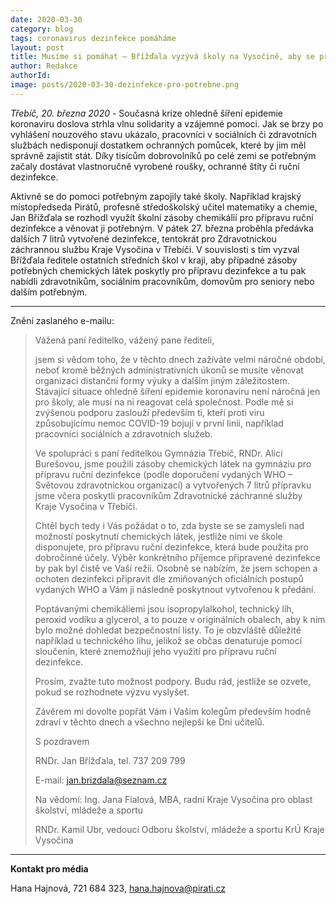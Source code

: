 ```yaml
---
date: 2020-03-30
category: blog
tags: coronavirus dezinfekce pomáháme
layout: post
title: Musíme si pomáhat – Břížďala vyzývá školy na Vysočině, aby se přidaly k výrobě dezinfekce pro potřebné
author: Redakce
authorId:  
image: posts/2020-03-30-dezinfekce-pro-potrebne.png
---
```


*Třebíč, 20. března 2020* - Současná krize ohledně šíření epidemie koronaviru doslova strhla vlnu solidarity a vzájemné pomoci. Jak se brzy po vyhlášení nouzového stavu ukázalo, pracovníci v sociálních či zdravotních službách nedisponují dostatkem ochranných pomůcek, které by jim měl správně zajistit stát. Díky tisícům dobrovolníků po celé zemi se potřebným začaly dostávat vlastnoručně vyrobené roušky, ochranné štíty či ruční dezinfekce. 

Aktivně se do pomoci potřebným zapojily také školy. Například krajský místopředseda Pirátů, profesně středoškolský učitel matematiky a chemie, Jan Břížďala se rozhodl využít školní zásoby chemikálií pro přípravu ruční dezinfekce a věnovat ji potřebným. V pátek 27. března proběhla předávka dalších 7 litrů vytvořené dezinfekce, tentokrát pro Zdravotnickou záchrannou službu Kraje Vysočina v Třebíči. V souvislosti s tím vyzval Břížďala ředitele ostatních středních škol v kraji, aby případné zásoby potřebných chemických látek poskytly pro přípravu dezinfekce a tu pak nabídli zdravotníkům, sociálním pracovníkům, domovům pro seniory nebo dalším potřebným.

---

Znění zaslaného e-mailu: 

> Vážená paní ředitelko, vážený pane řediteli,
>
> jsem si vědom toho, že v těchto dnech zažíváte velmi náročné období, neboť kromě běžných administrativních úkonů se musíte věnovat organizaci distanční formy výuky a dalším jiným záležitostem. Stávající situace ohledně šíření epidemie koronaviru není náročná jen pro školy, ale musí na ni reagovat celá společnost. Podle mě si zvýšenou podporu zaslouží především ti, kteří proti viru způsobujícímu nemoc COVID-19 bojují v první linii, například pracovníci sociálních a zdravotních služeb.
>
> Ve spolupráci s paní ředitelkou Gymnázia Třebíč, RNDr. Alicí Burešovou, jsme použili zásoby chemických látek na gymnáziu pro přípravu ruční dezinfekce (podle doporučení vydaných WHO – Světovou zdravotnickou organizací) a vytvořených 7 litrů přípravku jsme včera poskytli pracovníkům Zdravotnické záchranné služby Kraje Vysočina v Třebíči.
>
> Chtěl bych tedy i Vás požádat o to, zda byste se se zamysleli nad možností poskytnutí chemických látek, jestliže nimi ve škole disponujete, pro přípravu ruční dezinfekce, která bude použita pro dobročinné účely. Výběr konkrétního příjemce připravené dezinfekce by pak byl čistě ve Vaší režii. Osobně se nabízím, že jsem schopen a ochoten dezinfekci připravit dle zmiňovaných oficiálních postupů vydaných WHO a Vám ji následně poskytnout vytvořenou k předání.
>
> Poptávanými chemikáliemi jsou isopropylalkohol, technický líh, peroxid vodíku a glycerol, a to pouze v originálních obalech, aby k nim bylo možné dohledat bezpečnostní listy. To je obzvláště důležité například u technického lihu, jelikož se občas denaturuje pomocí sloučenin, které znemožňují jeho využití pro přípravu ruční dezinfekce.
>
> Prosím, zvažte tuto možnost podpory. Budu rád, jestliže se ozvete, pokud se rozhodnete výzvu vyslyšet. 
>
> Závěrem mi dovolte popřát Vám i Vašim kolegům především hodně zdraví v těchto dnech a všechno nejlepší ke Dni učitelů.
>
> S pozdravem
>
> RNDr. Jan Břížďala, tel. 737 209 799
>
>E-mail: jan.brizdala@seznam.cz  
>
>
>Na vědomí: Ing. Jana Fialová, MBA, radní Kraje Vysočina pro oblast školství, mládeže a sportu
>
>RNDr. Kamil Ubr, vedoucí Odboru školství, mládeže a sportu KrÚ Kraje Vysočina

---

**Kontakt pro média**

Hana Hajnová, 721 684 323, <hana.hajnova@pirati.cz>
